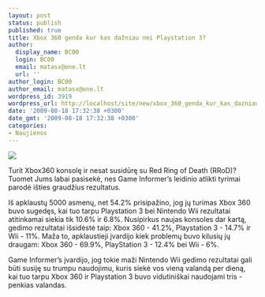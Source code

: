 ```yaml
---
layout: post
status: publish
published: true
title: Xbox 360 genda kur kas dažniau nei Playstation 3?
author:
  display_name: BC00
  login: BC00
  email: matasx@one.lt
  url: ''
author_login: BC00
author_email: matasx@one.lt
wordpress_id: 3919
wordpress_url: http://localhost/site/new/xbox_360_genda_kur_kas_dazniau_nei_playstation_3/
date: '2009-08-18 17:32:38 +0300'
date_gmt: '2009-08-18 17:32:38 +0300'
categories:
- Naujienos
---
```

<div class="imgright"><img src="http://www.guru3d.com/imageview.php?image=19838"  /></div>
<p>Turit Xbox360 konsolę ir nesat susidūrę su Red Ring of Death (RRoD)? Tuomet Jums labai pasisekė, nes Game Informer’s leidinio atlikti tyrimai parodė išties graudžius rezultatus.</p>
<p>Iš apklaustų 5000 asmenų, net 54.2% prisipažino, jog jų turimas Xbox 360 buvo sugedęs, kai tuo tarpu Playstation 3 bei Nintendo Wii rezultatai atitinkamai siekia tik 10.6% ir 6.8%. Nusipirkus naujas konsoles dar kartą, gedimo rezultatai išsidėstė taip: Xbox 360 - 41.2%, Playstation 3 - 14.7% ir Wii - 11%. Maža to, apklaustieji įvardijo kiek problemų buvo kilusių jų draugam: Xbox 360 - 69.9%, PlayStation 3 - 12.4% bei Wii - 6%.</p>
<p>Game Informer’s įvardijo, jog tokie maži Nintendo Wii gedimo rezultatai gali būti susiję su trumpu naudojimu, kuris siekė vos vieną valandą per dieną, kai tuo tarpu Xbox 360 ir Playstation 3 buvo vidutiniškai naudojami tris - penkias valandas.<br /></p>

